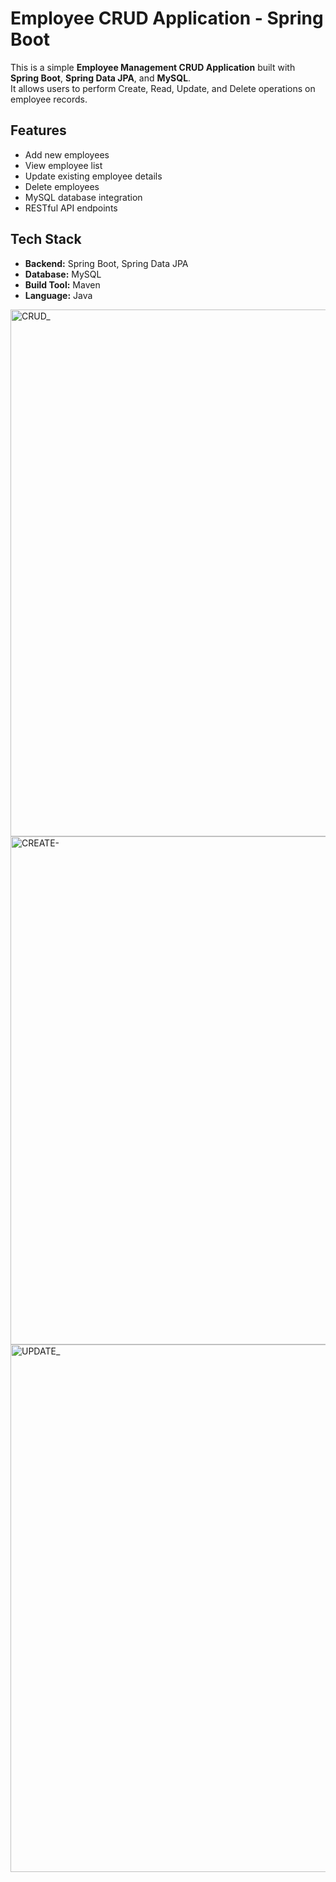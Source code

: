 # Employee CRUD Application - Spring Boot

This is a simple **Employee Management CRUD Application** built with **Spring Boot**, **Spring Data JPA**, and **MySQL**.  
It allows users to perform Create, Read, Update, and Delete operations on employee records.

## Features
- Add new employees
- View employee list
- Update existing employee details
- Delete employees
- MySQL database integration
- RESTful API endpoints

## Tech Stack
- **Backend:** Spring Boot, Spring Data JPA
- **Database:** MySQL
- **Build Tool:** Maven
- **Language:** Java

<img width="1599" height="843" alt="CRUD_" src="https://github.com/user-attachments/assets/963b5fa4-4e7c-458b-88d5-3039414fbe19" />


<img width="1596" height="813" alt="CREATE-" src="https://github.com/user-attachments/assets/9d7783cd-79bf-4e0e-8c54-2c45f8f947da" />

<img width="1598" height="844" alt="UPDATE_" src="https://github.com/user-attachments/assets/a21f96a3-6fe4-41bc-b9ad-6e4f625ece87" />

